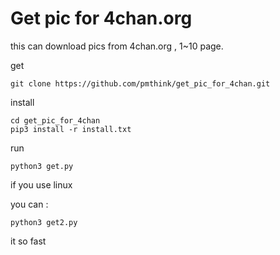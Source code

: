 # Get pic for 4chan.org

this can download pics from 4chan.org , 1~10 page.

get

```
git clone https://github.com/pmthink/get_pic_for_4chan.git
```
install

```
cd get_pic_for_4chan
pip3 install -r install.txt
```
run

```
python3 get.py
```

if you use linux

you can :

```
python3 get2.py
```

it so fast 
